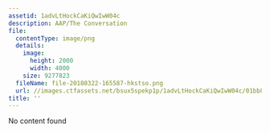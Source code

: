 ```yaml
---
assetid: 1advLtHockCaKiQwIwW04c
description: AAP/The Conversation
file:
  contentType: image/png
  details:
    image:
      height: 2000
      width: 4000
    size: 9277823
  fileName: file-20180322-165587-hkstso.png
  url: //images.ctfassets.net/bsux5spekp1p/1advLtHockCaKiQwIwW04c/01bb8816a92d12174f2ff2c720e3ecfc/file-20180322-165587-hkstso.png
title: ''
---
```

No content found